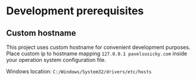 # Development prerequisites

## Custom hostname

This project uses custom hostname for convenient development purposes. Place custom ip to hostname mapping `127.0.0.1 pavelsusicky.com` inside your operation system configuration file.

Windows location: `C:/Windows/System32/drivers/etc/hosts`
